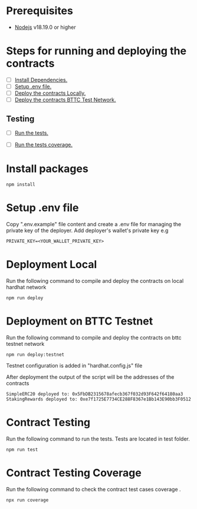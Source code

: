# Prerequisites


-   [Nodejs](https://nodejs.org/en) v18.19.0 or higher


# Steps for running and deploying the contracts
- [ ] [Install Dependencies.](#install-packages)
- [ ] [Setup .env file.](#setup-.env-file)
- [ ] [Deploy the contracts Locally.](#deployment-local)
- [ ] [Deploy the contracts BTTC Test Network.](#deployment-on-bttc-testnet)

## Testing
- [ ] [Run the tests.](#contract-testing)
- [ ] [Run the tests coverage.](#contract-testing-coverage)


# Install packages
```shell
npm install 
```

# Setup .env file
Copy ".env.example" file content and create a .env file for managing the private key of the deployer.
Add deployer's wallet's private key e.g
```
PRIVATE_KEY=<YOUR_WALLET_PRIVATE_KEY>
```

# Deployment Local

Run the following command to compile and deploy the contracts on local hardhat network
```shell
npm run deploy
```

# Deployment on BTTC Testnet
Run the following command to compile and deploy the contracts on bttc testnet network
```shell
npm run deploy:testnet
```
Testnet configuration is added in "hardhat.config.js" file

After deployment the output of the script will be the addresses of the contracts


```
SimpleERC20 deployed to: 0x5FbDB2315678afecb367f032d93F642f64180aa3
StakingRewards deployed to: 0xe7f1725E7734CE288F8367e1Bb143E90bb3F0512
```

# Contract Testing

Run the following command to run the tests. Tests are located in test folder.

```shell
npm run test
```
# Contract Testing Coverage
Run the following command to check the contract test cases coverage  .
```shell
npx run coverage
```


